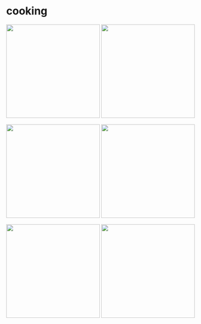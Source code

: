 # cooking

<img src="https://firebasestorage.googleapis.com/v0/b/cooking-afe47.appspot.com/o/others%2Fnewsfeed.jpg?alt=media&token=b58229be-bf56-4d53-ab56-5cfe92b9b0b5" width="250"> <img src="https://firebasestorage.googleapis.com/v0/b/cooking-afe47.appspot.com/o/others%2Fsearch.jpg?alt=media&token=5b9c5dc1-80a4-4960-b172-d3502957bf76" width="250">

<img src="https://firebasestorage.googleapis.com/v0/b/cooking-afe47.appspot.com/o/others%2Fsave.jpg?alt=media&token=904caa90-c0da-4b31-8deb-ed535f0aa04d" width="250"> <img src="https://firebasestorage.googleapis.com/v0/b/cooking-afe47.appspot.com/o/others%2Fmyfood.jpg?alt=media&token=78f6d50b-ca9e-414a-b493-bea5af923270" width="250">

<img src="https://firebasestorage.googleapis.com/v0/b/cooking-afe47.appspot.com/o/others%2Fcomment.jpg?alt=media&token=bd9e6aca-743c-4bc3-a35c-9603114b0a75" width="250"> <img src="https://firebasestorage.googleapis.com/v0/b/cooking-afe47.appspot.com/o/others%2Ffood.jpg?alt=media&token=123d3d1f-0272-4a4a-a607-1d50ee2fdf6f" width="250">